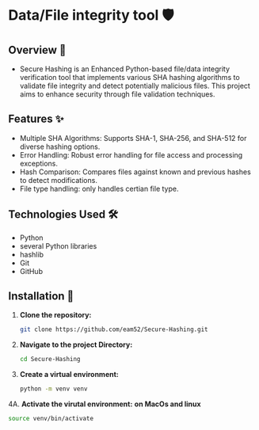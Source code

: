 # Data/File integrity tool 🛡️

## Overview 📄
- Secure Hashing is an Enhanced Python-based file/data integrity verification tool that implements various SHA hashing algorithms to validate file integrity and detect potentially malicious files. This project aims to enhance security through file validation techniques.

## Features ✨
- Multiple SHA Algorithms: Supports SHA-1, SHA-256, and SHA-512 for diverse hashing options.
- Error Handling: Robust error handling for file access and processing exceptions.
- Hash Comparison: Compares files against known and previous hashes to detect modifications.
- File type handling: only handles certian file type.

## Technologies Used 🛠️
- Python
- several Python libraries
- hashlib
- Git
- GitHub

## Installation 🚀
1. **Clone the repository:**
   ```bash
   git clone https://github.com/eam52/Secure-Hashing.git
2. **Navigate to the project Directory:**
   ```bash
   cd Secure-Hashing
3. **Create a virtual environment:**
   ```bash
   python -m venv venv
4A. **Activate the virutal environment:**
   **on MacOs and linux**
   ```bash
   source venv/bin/activate



